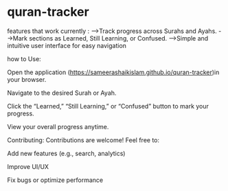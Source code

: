 # quran-tracker
features that work currently : 
-->Track progress across Surahs and Ayahs.
-->Mark sections as Learned, Still Learning, or Confused.
-->Simple and intuitive user interface for easy navigation


how to Use:

Open the application (https://sameerashaikislam.github.io/quran-tracker)in your browser.

Navigate to the desired Surah or Ayah.

Click the “Learned,” “Still Learning,” or “Confused” button to mark your progress.

View your overall progress anytime.

Contributing:
Contributions are welcome! Feel free to:

Add new features (e.g., search, analytics)

Improve UI/UX

Fix bugs or optimize performance


